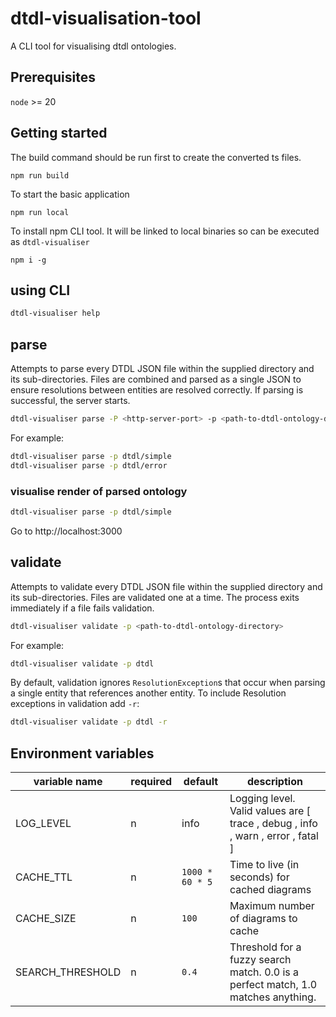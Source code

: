 # dtdl-visualisation-tool

A CLI tool for visualising dtdl ontologies.

## Prerequisites

`node` >= 20

## Getting started

The build command should be run first to create the converted ts files.

```shell
npm run build
```

To start the basic application

```shell
npm run local
```

To install npm CLI tool. It will be linked to local binaries so can be executed as `dtdl-visualiser`

```shell
npm i -g
```

## using CLI

```sh
dtdl-visualiser help
```

## parse

Attempts to parse every DTDL JSON file within the supplied directory and its sub-directories. Files are combined and parsed as a single JSON to ensure resolutions between entities are resolved correctly. If parsing is successful, the server starts.

```sh
dtdl-visualiser parse -P <http-server-port> -p <path-to-dtdl-ontology-directory>
```

For example:

```sh
dtdl-visualiser parse -p dtdl/simple
dtdl-visualiser parse -p dtdl/error
```

### visualise render of parsed ontology

```sh
dtdl-visualiser parse -p dtdl/simple
```

Go to http://localhost:3000

## validate

Attempts to validate every DTDL JSON file within the supplied directory and its sub-directories. Files are validated one at a time. The process exits immediately if a file fails validation.

```sh
dtdl-visualiser validate -p <path-to-dtdl-ontology-directory>
```

For example:

```sh
dtdl-visualiser validate -p dtdl
```

By default, validation ignores `ResolutionException`s that occur when parsing a single entity that references another entity. To include Resolution exceptions in validation add `-r`:

```sh
dtdl-visualiser validate -p dtdl -r
```

## Environment variables

| variable name    | required | default         | description                                                                       |
| ---------------- | -------- | --------------- | --------------------------------------------------------------------------------- |
| LOG_LEVEL        | n        | info            | Logging level. Valid values are [ trace , debug , info , warn , error , fatal ]   |
| CACHE_TTL        | n        | `1000 * 60 * 5` | Time to live (in seconds) for cached diagrams                                     |
| CACHE_SIZE       | n        | `100`           | Maximum number of diagrams to cache                                               |
| SEARCH_THRESHOLD | n        | `0.4`           | Threshold for a fuzzy search match. 0.0 is a perfect match, 1.0 matches anything. |

